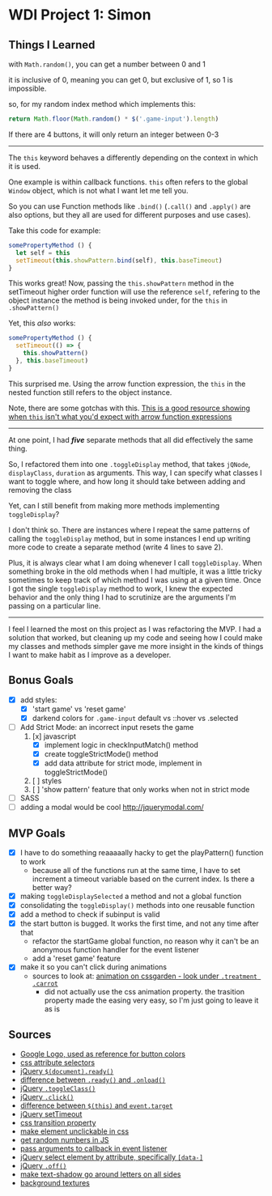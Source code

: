 # WDI Project 1: Simon

## Things I Learned

with `Math.random()`, you can get a number between 0 and 1

it is inclusive of 0, meaning you can get 0, but exclusive of 1, so 1 is impossible.

so, for my random index method which implements this:

```js
return Math.floor(Math.random() * $('.game-input').length)
```

If there are 4 buttons, it will only return an integer between 0-3

---
The `this` keyword behaves a differently depending on the context in which it is used.

One example is within callback functions. `this` often refers to the global `Window` object, which is not what I want let me tell you.

So you can use Function methods like `.bind()` (`.call()` and `.apply()` are also options, but they all are used for different purposes and use cases).

Take this code for example:

```js
somePropertyMethod () {
  let self = this
  setTimeout(this.showPattern.bind(self), this.baseTimeout)
}
```

This works great! Now, passing the `this.showPattern` method in the setTimeout higher order function will use the reference `self`, refering to the object instance the method is being invoked under, for the `this` in `.showPattern()`

Yet, this _also_ works:

```js
somePropertyMethod () {
  setTimeout(() => {
    this.showPattern()
  }, this.baseTimeout)
}
```

This surprised me. Using the arrow function expression, the `this` in the nested function still refers to the object instance.

Note, there are some gotchas with this. [This is a good resource showing when `this` isn't what you'd expect with arrow function expressions](https://derickbailey.com/2015/09/28/do-es6-arrow-functions-really-solve-this-in-javascript/)

---
At one point, I had **_five_** separate methods that all did effectively the same thing.

So, I refactored them into one `.toggleDisplay` method, that takes `jQNode`, `displayClass`, `duration` as arguments. This way, I can specify what classes I want to toggle where, and how long it should take between adding and removing the class

Yet, can I still benefit from making more methods implementing `toggleDisplay`?

I don't think so. There are instances where I repeat the same patterns of calling the `toggleDisplay` method, but in some instances I end up writing more code to create a separate method (write 4 lines to save 2).

Plus, it is always clear what I am doing whenever I call `toggleDisplay`. When something broke in the old methods when I had multiple, it was a little tricky sometimes to keep track of which method I was using at a given time. Once I got the single `toggleDisplay` method to work, I knew the expected behavior and the only thing I had to scrutinize are the arguments I'm passing on a particular line.

---
I feel I learned the most on this project as I was refactoring the MVP. I had a solution that worked, but cleaning up my code and seeing how I could make my classes and methods simpler gave me more insight in the kinds of things I want to make habit as I improve as a developer.

## Bonus Goals

- [x] add styles:
  - [x] 'start game' vs 'reset game'
  - [x] darkend colors for `.game-input` default vs ::hover vs .selected
- [ ] Add Strict Mode: an incorrect input resets the game
  1. [x] javascript
     - [x] implement logic in checkInputMatch() method
     - [x] create toggleStrictMode() method
     - [x] add data attribute for strict mode, implement in toggleStrictMode()
  2. [ ] styles
  3. [ ] 'show pattern' feature that only works when not in strict mode
- [ ] SASS
- [ ] adding a modal would be cool <http://jquerymodal.com/>

## MVP Goals

- [x] I have to do something reaaaaally hacky to get the playPattern() function to work
  - because all of the functions run at the same time, I have to set increment a timeout variable based on the current index. Is there a better way?
- [x] making `toggleDisplaySelected` a method and not a global function
- [x] consolidating the `toggleDisplay()` methods into one reusable function
- [x] add a method to check if subinput is valid
- [x] the start button is bugged. It works the first time, and not any time after that
  - refactor the startGame global function, no reason why it can't be an anonymous function handler for the event listener
  - add a 'reset game' feature
- [x] make it so you can't click during animations
  - sources to look at: [animation on cssgarden - look under `.treatment .carrot`](http://cssgridgarden.com/)
    - did not actually use the css animation property. the trasition property made the easing very easy, so I'm just going to leave it as is

## Sources

- [Google Logo, used as reference for button colors](https://en.wikipedia.org/wiki/Google_logo#/media/File:Google-favicon-2015.png)
- [css attribute selectors](https://www.w3schools.com/css/css_attribute_selectors.asp)
- [jQuery `$(document).ready()`](https://learn.jquery.com/using-jquery-core/document-ready/)
- [difference between `.ready()` and `.onload()`](https://stackoverflow.com/a/3698214)
- [jQuery `.toggleClass()`](https://api.jquery.com/toggleclass/)
- [jQuery `.click()`](https://api.jquery.com/click/)
- [difference between `$(this)` and `event.target`](https://stackoverflow.com/a/21667010)
- [jQuery setTimeout](https://www.sitepoint.com/jquery-settimeout-function-examples/)
- [css transition property](https://developer.mozilla.org/en-US/docs/Web/CSS/CSS_Transitions/Using_CSS_transitions)
- [make element unclickable in css](https://stackoverflow.com/a/37216892)
- [get random numbers in JS](https://developer.mozilla.org/en-US/docs/Web/JavaScript/Reference/Global_Objects/Math/random)
- [pass arguments to callback in event listener](https://stackoverflow.com/a/979344)
- [jQuery select element by attribute, specifically `[data-]`](https://stackoverflow.com/a/29906777)
- [jQuery `.off()`](https://api.jquery.com/off/)
- [make text-shadow go around letters on all sides](https://stackoverflow.com/a/34595679)
- [background textures](https://www.transparenttextures.com/)
